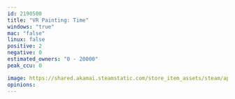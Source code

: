 ```yaml
---
id: 2190500
title: "VR Painting: Time"
windows: "true"
mac: "false"
linux: false
positive: 2
negative: 0
estimated_owners: "0 - 20000"
peak_ccu: 0

image: https://shared.akamai.steamstatic.com/store_item_assets/steam/apps/2190500/header.jpg?t=1688203993
opinions:
---
```

